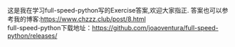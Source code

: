 这是我在学习full-speed-python写的Exercise答案,欢迎大家指正.
答案也可以参考我的博客:https://www.chzzz.club/post/8.html  
full-speed-python下载地址：https://github.com/joaoventura/full-speed-python/releases/
